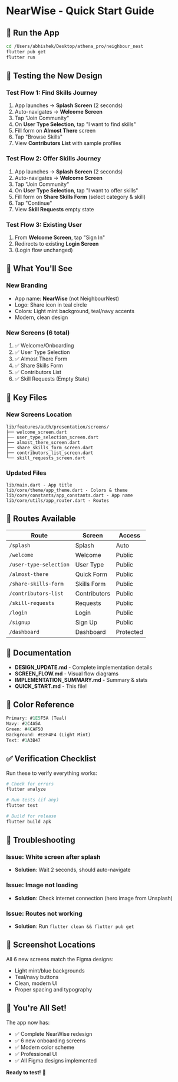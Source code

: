 # NearWise - Quick Start Guide

## 🚀 Run the App

```bash
cd /Users/abhishek/Desktop/athena_pro/neighbour_nest
flutter pub get
flutter run
```

## 📱 Testing the New Design

### Test Flow 1: Find Skills Journey
1. App launches → **Splash Screen** (2 seconds)
2. Auto-navigates → **Welcome Screen**
3. Tap "Join Community"
4. On **User Type Selection**, tap "I want to find skills"
5. Fill form on **Almost There** screen
6. Tap "Browse Skills"
7. View **Contributors List** with sample profiles

### Test Flow 2: Offer Skills Journey
1. App launches → **Splash Screen** (2 seconds)
2. Auto-navigates → **Welcome Screen**
3. Tap "Join Community"
4. On **User Type Selection**, tap "I want to offer skills"
5. Fill form on **Share Skills Form** (select category & skill)
6. Tap "Continue"
7. View **Skill Requests** empty state

### Test Flow 3: Existing User
1. From **Welcome Screen**, tap "Sign In"
2. Redirects to existing **Login Screen**
3. (Login flow unchanged)

## 🎨 What You'll See

### New Branding
- App name: **NearWise** (not NeighbourNest)
- Logo: Share icon in teal circle
- Colors: Light mint background, teal/navy accents
- Modern, clean design

### New Screens (6 total)
1. ✅ Welcome/Onboarding
2. ✅ User Type Selection
3. ✅ Almost There Form
4. ✅ Share Skills Form
5. ✅ Contributors List
6. ✅ Skill Requests (Empty State)

## 📂 Key Files

### New Screens Location
```
lib/features/auth/presentation/screens/
├── welcome_screen.dart
├── user_type_selection_screen.dart
├── almost_there_screen.dart
├── share_skills_form_screen.dart
├── contributors_list_screen.dart
└── skill_requests_screen.dart
```

### Updated Files
```
lib/main.dart - App title
lib/core/theme/app_theme.dart - Colors & theme
lib/core/constants/app_constants.dart - App name
lib/core/utils/app_router.dart - Routes
```

## 🎯 Routes Available

| Route | Screen | Access |
|-------|--------|--------|
| `/splash` | Splash | Auto |
| `/welcome` | Welcome | Public |
| `/user-type-selection` | User Type | Public |
| `/almost-there` | Quick Form | Public |
| `/share-skills-form` | Skills Form | Public |
| `/contributors-list` | Contributors | Public |
| `/skill-requests` | Requests | Public |
| `/login` | Login | Public |
| `/signup` | Sign Up | Public |
| `/dashboard` | Dashboard | Protected |

## 📖 Documentation

- **DESIGN_UPDATE.md** - Complete implementation details
- **SCREEN_FLOW.md** - Visual flow diagrams
- **IMPLEMENTATION_SUMMARY.md** - Summary & stats
- **QUICK_START.md** - This file!

## 🎨 Color Reference

```dart
Primary: #1E5F5A (Teal)
Navy: #2C4A5A
Green: #4CAF50
Background: #E8F4F4 (Light Mint)
Text: #1A3B47
```

## ✅ Verification Checklist

Run these to verify everything works:

```bash
# Check for errors
flutter analyze

# Run tests (if any)
flutter test

# Build for release
flutter build apk
```

## 🐛 Troubleshooting

### Issue: White screen after splash
- **Solution**: Wait 2 seconds, should auto-navigate

### Issue: Image not loading
- **Solution**: Check internet connection (hero image from Unsplash)

### Issue: Routes not working
- **Solution**: Run `flutter clean && flutter pub get`

## 📱 Screenshot Locations

All 6 new screens match the Figma designs:
- Light mint/blue backgrounds
- Teal/navy buttons
- Clean, modern UI
- Proper spacing and typography

## 🎉 You're All Set!

The app now has:
- ✅ Complete NearWise redesign
- ✅ 6 new onboarding screens
- ✅ Modern color scheme
- ✅ Professional UI
- ✅ All Figma designs implemented

**Ready to test!** 🚀

